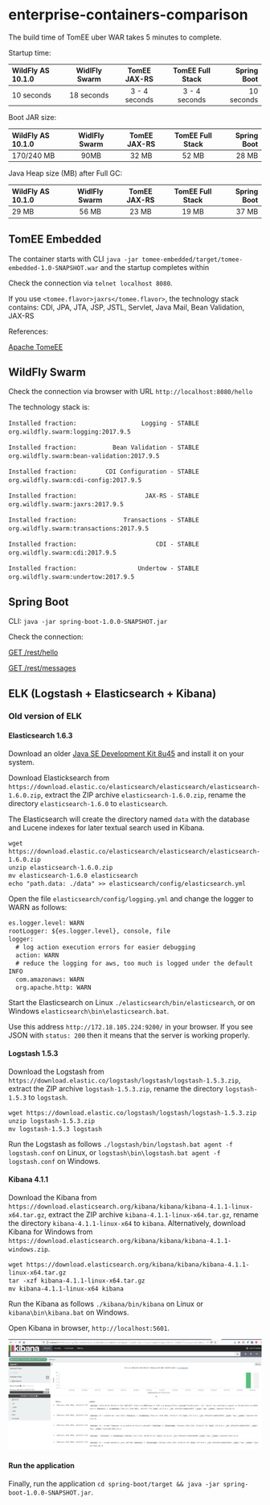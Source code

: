 # enterprise-containers-comparison

The build time of TomEE uber WAR takes 5 minutes to complete.

Startup time:

| WildFly AS 10.1.0 | WidlFly Swarm | TomEE JAX-RS    | TomEE Full Stack | Spring Boot |
| :---------------- |:-------------:|:---------------:| :---------------:|------------:|
|    10 seconds     |  18 seconds   | 3 - 4 seconds   |   3 - 4 seconds  | 10 seconds  |


Boot JAR size:

| WildFly AS 10.1.0 | WidlFly Swarm | TomEE JAX-RS    | TomEE Full Stack | Spring Boot |
| :---------------- |:-------------:|:---------------:|:----------------:| -----------:|
|     170/240 MB    |      90MB     |      32 MB      |       52 MB      |    28 MB    |


Java Heap size (MB) after Full GC:

| WildFly AS 10.1.0 | WidlFly Swarm | TomEE JAX-RS    | TomEE Full Stack | Spring Boot |
| :---------------- |:-------------:|:---------------:|:----------------:| -----------:|
|       29 MB       |     56 MB     |      23 MB      |       19 MB      |    37 MB    |



## TomEE Embedded

The container starts with CLI `java -jar tomee-embedded/target/tomee-embedded-1.0-SNAPSHOT.war`
and the startup completes within

Check the connection via `telnet localhost 8080`.

If you use `<tomee.flavor>jaxrs</tomee.flavor>`, the technology stack contains:
CDI, JPA, JTA, JSP, JSTL, Servlet, Java Mail, Bean Validation, JAX-RS

References:

[Apache TomeEE](http://tomee.apache.org/apache-tomee.html)

## WildFly Swarm

Check the connection via browser with URL `http://localhost:8080/hello`

The technology stack is:

`Installed fraction:                  Logging - STABLE          org.wildfly.swarm:logging:2017.9.5`

`Installed fraction:          Bean Validation - STABLE          org.wildfly.swarm:bean-validation:2017.9.5`

`Installed fraction:        CDI Configuration - STABLE          org.wildfly.swarm:cdi-config:2017.9.5`

`Installed fraction:                   JAX-RS - STABLE          org.wildfly.swarm:jaxrs:2017.9.5`

`Installed fraction:             Transactions - STABLE          org.wildfly.swarm:transactions:2017.9.5`

`Installed fraction:                      CDI - STABLE          org.wildfly.swarm:cdi:2017.9.5`

`Installed fraction:                 Undertow - STABLE          org.wildfly.swarm:undertow:2017.9.5`


## Spring Boot


CLI: `java -jar spring-boot-1.0.0-SNAPSHOT.jar`

Check the connection:

[GET /rest/hello](http://localhost:8080/rest/hello)

[GET /rest/messages](http://localhost:8080/rest/messages)


## ELK (Logstash + Elasticsearch + Kibana)

### Old version of ELK

#### Elasticsearch 1.6.3
Download an older
[Java SE Development Kit 8u45](https://www.oracle.com/java/technologies/javase/javase8-archive-downloads.html) and
install it on your system.

Download Elasticksearch from `https://download.elastic.co/elasticsearch/elasticsearch/elasticsearch-1.6.0.zip`,
extract the ZIP archive `elasticsearch-1.6.0.zip`, rename the directory `elasticsearch-1.6.0` to `elasticsearch`.

The Elasticsearch will create the directory named `data` with the database and Lucene indexes
for later textual search used in Kibana.

```
wget https://download.elastic.co/elasticsearch/elasticsearch/elasticsearch-1.6.0.zip
unzip elasticsearch-1.6.0.zip
mv elasticsearch-1.6.0 elasticsearch
echo "path.data: ./data" >> elasticsearch/config/elasticsearch.yml
```

Open the file `elasticsearch/config/logging.yml` and change the logger to WARN as follows:
```
es.logger.level: WARN
rootLogger: ${es.logger.level}, console, file
logger:
  # log action execution errors for easier debugging
  action: WARN
  # reduce the logging for aws, too much is logged under the default INFO
  com.amazonaws: WARN
  org.apache.http: WARN
```

Start the Elasticsearch on Linux `./elasticsearch/bin/elasticsearch`, or
on Windows `elasticsearch\bin\elasticsearch.bat`.

Use this address `http://172.18.105.224:9200/` in your browser. If you see JSON with `status: 200` then it means that
the server is working properly.


#### Logstash 1.5.3
Download the Logstash from `https://download.elastic.co/logstash/logstash/logstash-1.5.3.zip`, extract the ZIP archive
`logstash-1.5.3.zip`, rename the directory `logstash-1.5.3` to `logstash`.

```
wget https://download.elastic.co/logstash/logstash/logstash-1.5.3.zip
unzip logstash-1.5.3.zip
mv logstash-1.5.3 logstash
```

Run the Logstash as follows `./logstash/bin/logstash.bat agent -f logstash.conf` on Linux, or
`logstash\bin\logstash.bat agent -f logstash.conf` on Windows.


#### Kibana 4.1.1

Download the Kibana from `https://download.elasticsearch.org/kibana/kibana/kibana-4.1.1-linux-x64.tar.gz`, extract
the ZIP archive `kibana-4.1.1-linux-x64.tar.gz`, rename the directory `kibana-4.1.1-linux-x64` to `kibana`.
Alternatively, download Kibana for Windows from `https://download.elasticsearch.org/kibana/kibana/kibana-4.1.1-windows.zip`.

```
wget https://download.elasticsearch.org/kibana/kibana/kibana-4.1.1-linux-x64.tar.gz
tar -xzf kibana-4.1.1-linux-x64.tar.gz
mv kibana-4.1.1-linux-x64 kibana
```

Run the Kibana as follows `./kibana/bin/kibana` on Linux or `kibana\bin\kibana.bat` on Windows.

Open Kibana in browser, `http://localhost:5601`.

![Kibana](spring-boot/kibana.jpg "Kibana shows logs from the springboot application")

#### Run the application
Finally, run the application `cd spring-boot/target && java -jar spring-boot-1.0.0-SNAPSHOT.jar`.
